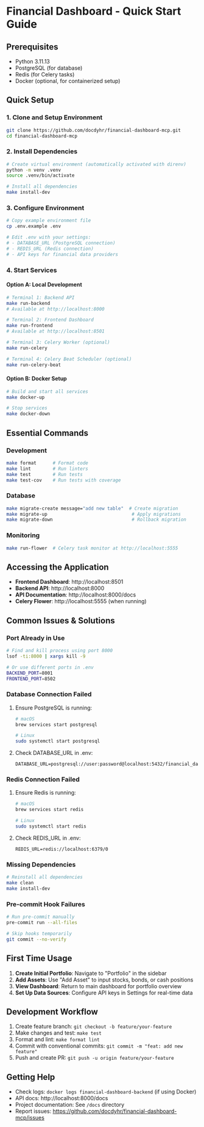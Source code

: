 # Financial Dashboard - Quick Start Guide

## Prerequisites

- Python 3.11.13
- PostgreSQL (for database)
- Redis (for Celery tasks)
- Docker (optional, for containerized setup)

## Quick Setup

### 1. Clone and Setup Environment

```bash
git clone https://github.com/docdyhr/financial-dashboard-mcp.git
cd financial-dashboard-mcp
```

### 2. Install Dependencies

```bash
# Create virtual environment (automatically activated with direnv)
python -m venv .venv
source .venv/bin/activate

# Install all dependencies
make install-dev
```

### 3. Configure Environment

```bash
# Copy example environment file
cp .env.example .env

# Edit .env with your settings:
# - DATABASE_URL (PostgreSQL connection)
# - REDIS_URL (Redis connection)
# - API keys for financial data providers
```

### 4. Start Services

#### Option A: Local Development

```bash
# Terminal 1: Backend API
make run-backend
# Available at http://localhost:8000

# Terminal 2: Frontend Dashboard
make run-frontend
# Available at http://localhost:8501

# Terminal 3: Celery Worker (optional)
make run-celery

# Terminal 4: Celery Beat Scheduler (optional)
make run-celery-beat
```

#### Option B: Docker Setup

```bash
# Build and start all services
make docker-up

# Stop services
make docker-down
```

## Essential Commands

### Development

```bash
make format      # Format code
make lint        # Run linters
make test        # Run tests
make test-cov    # Run tests with coverage
```

### Database

```bash
make migrate-create message="add new table"  # Create migration
make migrate-up                               # Apply migrations
make migrate-down                             # Rollback migration
```

### Monitoring

```bash
make run-flower  # Celery task monitor at http://localhost:5555
```

## Accessing the Application

- **Frontend Dashboard**: http://localhost:8501
- **Backend API**: http://localhost:8000
- **API Documentation**: http://localhost:8000/docs
- **Celery Flower**: http://localhost:5555 (when running)

## Common Issues & Solutions

### Port Already in Use

```bash
# Find and kill process using port 8000
lsof -ti:8000 | xargs kill -9

# Or use different ports in .env
BACKEND_PORT=8001
FRONTEND_PORT=8502
```

### Database Connection Failed

1. Ensure PostgreSQL is running:
   ```bash
   # macOS
   brew services start postgresql

   # Linux
   sudo systemctl start postgresql
   ```

2. Check DATABASE_URL in .env:
   ```
   DATABASE_URL=postgresql://user:password@localhost:5432/financial_dashboard
   ```

### Redis Connection Failed

1. Ensure Redis is running:
   ```bash
   # macOS
   brew services start redis

   # Linux
   sudo systemctl start redis
   ```

2. Check REDIS_URL in .env:
   ```
   REDIS_URL=redis://localhost:6379/0
   ```

### Missing Dependencies

```bash
# Reinstall all dependencies
make clean
make install-dev
```

### Pre-commit Hook Failures

```bash
# Run pre-commit manually
pre-commit run --all-files

# Skip hooks temporarily
git commit --no-verify
```

## First Time Usage

1. **Create Initial Portfolio**: Navigate to "Portfolio" in the sidebar
2. **Add Assets**: Use "Add Asset" to input stocks, bonds, or cash positions
3. **View Dashboard**: Return to main dashboard for portfolio overview
4. **Set Up Data Sources**: Configure API keys in Settings for real-time data

## Development Workflow

1. Create feature branch: `git checkout -b feature/your-feature`
2. Make changes and test: `make test`
3. Format and lint: `make format lint`
4. Commit with conventional commits: `git commit -m "feat: add new feature"`
5. Push and create PR: `git push -u origin feature/your-feature`

## Getting Help

- Check logs: `docker logs financial-dashboard-backend` (if using Docker)
- API docs: http://localhost:8000/docs
- Project documentation: See `/docs` directory
- Report issues: https://github.com/docdyhr/financial-dashboard-mcp/issues
